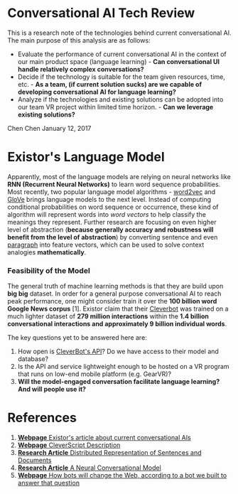 # Conversational AI Tech Review
This is a research note of the technologies behind current conversational AI. The main purpose of this analysis are as follows:
- Evaluate the performance of current conversational AI in the context of our main product space (language learning) - **Can conversational UI handle relatively complex conversations?**
- Decide if the technology is suitable for the team given resources, time, etc. - **As a team, (if current solution sucks) are we capable of developing conversational AI for language learning?**
- Analyze if the technologies and existing solutions can be adopted into our team VR project within limited time horizon. - **Can we leverage existing solutions?**

Chen Chen
January 12, 2017

# Existor's Language Model
Apparently, most of the language models are relying on neural networks like **RNN (Recurrent Neural Networks)** to learn word sequence probabilities. Most recently, two popular language model algorithms -  [word2vec](https://www.tensorflow.org/tutorials/word2vec/) and [GloVe](http://nlp.stanford.edu/projects/glove/) brings language models to the next level. Instead of computing conditional probabilities on word sequence or occurrence, these kind of algorithm will represent words into *word vectors* to help classify the meanings they represent. Further research are focusing on even higher level of abstraction (**because generally accuracy and robustness will benefit from the level of abstraction**) by converting sentence and even [paragraph](https://arxiv.org/pdf/1405.4053v2.pdf) into feature vectors, which can be used to solve context analogies **mathematically**. 

### Feasibility of the Model
The general truth of machine learning methods is that they are build upon **big big** dataset. In order for a general purpose conversational AI to reach peak performance, one might consider train it over the **100 billion word Google News corpus** [1]. Existor claim that their [Cleverbot](http://www.cleverbot.com/) was trained on a much lighter dataset of **279 million interactions** within the **1.4 billion conversational interactions and approximately 9 billion individual words**.

The key questions yet to be answered here are:
1. How open is [CleverBot's API](http://www.cleverscript.com/)? Do we have access to their model and database?
2. Is the API and service lightweight enough to be hosted on a VR program that runs on low-end mobile platform (e.g. GearVR)?
3. **Will the model-engaged conversation facilitate language learning? And will people use it?**

# References
1. [**Webpage** Existor's article about current conversational AIs](http://www.existor.com/products/cleverbot-data-for-machine-learning/)
2. [**Webpage** CleverScript Description](http://www.cleverscript.com/about/)
2. [**Research Article** Distributed Representation of Sentences and Documents](https://arxiv.org/pdf/1405.4053v2.pdf)
3. [**Research Article** A Neural Conversational Model](https://arxiv.org/pdf/1506.05869v1.pdf)
4. [**Webpage** How bots will change the Web, according to a bot we built to answer that question](https://www.washingtonpost.com/news/the-intersect/wp/2016/04/15/how-bots-will-change-the-web-according-to-a-bot-we-built-to-answer-that-question/?utm_term=.2d7ac8c86265)
